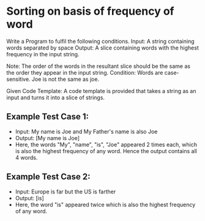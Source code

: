 # Sorting on basis of frequency of word

Write a Program to fulfil the following conditions.
Input: A string containing words separated by space
Output: A slice containing words with the highest frequency in the input string.

Note: The order of the words in the resultant slice should be the same as the order they appear in the input string.
Condition: Words are case-sensitive. Joe is not the same as joe.

Given Code Template: A code template is provided that takes a string as an input and turns it into a slice of strings.

## Example Test Case 1:
- Input: My name is Joe and My Father's name is also Joe
- Output: [My name is Joe]
- Here, the words "My", "name", "is", "Joe" appeared 2 times each, which is also the highest frequency of any word. Hence the output contains all 4 words.

## Example Test Case 2:
- Input: Europe is far but the US is farther
- Output: [is]
- Here, the word "is" appeared twice which is also the highest frequency of any word.

